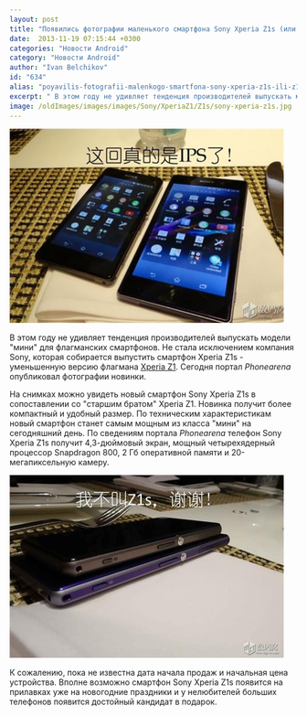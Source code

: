 ```yaml
---
layout: post
title: "Появились фотографии маленького смартфона Sony Xperia Z1s (или Z1 Mini) "
date:  2013-11-19 07:15:44 +0300
categories: "Новости Android"
category: "Новости Android"
author: "Ivan Belchikov"
id: "634"
alias: "poyavilis-fotografii-malenkogo-smartfona-sony-xperia-z1s-ili-z1-mini"
excerpt: " В этом году не удивляет тенденция производителей выпускать модели мини для флагманских смартфонов. Не стала исключением компания Sony, которая собирается выпустить смартфон Xperia Z1s - уменьшенную версию флагмана Xperia Z1. Сегодня портал <em>Phonearena</em> опубликовал фотографии новинки."
image: /oldImages/images/images/Sony/XperiaZ1/Z1s/sony-xperia-z1s.jpg
---
```

<img  src="/oldImages/images/images/Sony/XperiaZ1/Z1s/sony-xperia-z1s.jpg" alt="XperiaZ1s - мини версия XperiaZ1" /> 

В этом году не удивляет тенденция производителей выпускать модели "мини" для флагманских смартфонов. Не стала исключением компания Sony, которая собирается выпустить смартфон Xperia Z1s - уменьшенную версию флагмана <a href="index.php?option=com_content&amp;view=article&amp;id=531&amp;catid=8&amp;Itemid=102">Xperia Z1</a>. Сегодня портал <em>Phonearena</em> опубликовал фотографии новинки.


На снимках можно увидеть новый смартфон Sony Xperia Z1s в сопоставлении со "старшим братом" Xperia Z1. Новинка получит более компактный и удобный размер. По техническим характеристикам новый смартфон станет самым мощным из класса "мини" на сегодняшний день. По сведениям портала <em>Phonearena</em> телефон Sony Xperia Z1s получит 4,3-дюймовый экран, мощный четырехядерный процессор Snapdragon 800, 2 Гб оперативной памяти и 20-мегапиксельную камеру.

<img  src="/oldImages/images/images/Sony/XperiaZ1/Z1s/Xperia-Z1s-sized-up-with-the-Xperia-Z1.jpg" alt="Сравнение толщины XperiaZ1s" />

К сожалению, пока не известна дата начала продаж и начальная цена устройства. Вполне возможно смартфон Sony Xperia Z1s появится на прилавках уже на новогодние праздники и у нелюбителей больших телефонов появится достойный кандидат в подарок.

 
